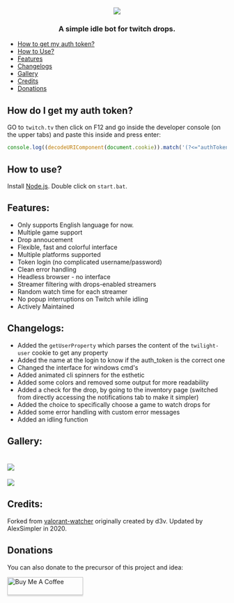 <h1 align="center"><img src="https://i.imgur.com/ie0oZQP.png"/></h1>

<h3 align="center">A simple idle bot for twitch drops.</h3>

- [How to get my auth token?](#How-do-I-get-my-auth-token)
- [How to Use?](#How-to-use)
- [Features](#Features)
- [Changelogs](#Changelogs)
- [Gallery](#Gallery)
- [Credits](#Credits)
- [Donations](#Donations)

## How do I get my auth token?
GO to `twitch.tv` then click on F12 and go inside the developer console (on the upper tabs) and paste this inside and press enter:
```js
console.log((decodeURIComponent(document.cookie)).match('(?<="authToken":")[a-zA-z0-9]+')[0]);
```

## How to use?
Install [Node.js](https://nodejs.org/en/).
Double click on `start.bat`.

## Features:
- Only supports English language for now.
- Multiple game support
- Drop annoucement
- Flexible, fast and colorful interface
- Multiple platforms supported
- Token login (no complicated username/password)
- Clean error handling
- Headless browser - no interface
- Streamer filtering with drops-enabled streamers
- Random watch time for each streamer
- No popup interruptions on Twitch while idling
- Actively Maintained

## Changelogs:<br>
- Added the `getUserProperty` which parses the content of the `twilight-user` cookie to get any property<br>
- Added the name at the login to know if the auth_token is the correct one<br>
- Changed the interface for windows cmd's<br>
- Added animated cli spinners for the esthetic<br>
- Added some colors and removed some output for more readability<br>
- Added a check for the drop, by going to the inventory page (switched from directly accessing the notifications tab to make it simpler)<br>
- Added the choice to specifically choose a game to watch drops for<br>
- Added some error handling with custom error messages<br>
- Added an idling function

## Gallery:
![](https://i.imgur.com/qh5JXMz.png)
===================================
![](https://i.imgur.com/hfBxXMR.png)

## Credits:
Forked from [valorant-watcher](https://github.com/D3vl0per/Valorant-watcher) originally created by d3v. 
Updated by AlexSimpler in 2020.

## Donations
You can also donate to the precursor of this project and idea:

<a href="https://www.buymeacoffee.com/D3v" target="_blank"><img src="https://www.buymeacoffee.com/assets/img/custom_images/orange_img.png" alt="Buy Me A Coffee" style="height: 41px !important;width: 174px !important;box-shadow: 0px 3px 2px 0px rgba(190, 190, 190, 0.5) !important;-webkit-box-shadow: 0px 3px 2px 0px rgba(190, 190, 190, 0.5) !important;" ></a>
